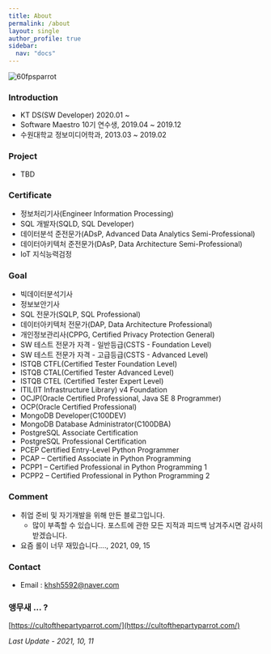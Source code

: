 ```yaml
---
title: About
permalink: /about
layout: single
author_profile: true
sidebar:
  nav: "docs"
---
```


![60fpsparrot](https://user-images.githubusercontent.com/44635266/75249174-0d5f5680-5819-11ea-896a-de4e0c4dc13b.gif)

### Introduction

* KT DS(SW Developer) 2020.01 ~
* Software Maestro 10기 연수생, 2019.04 ~ 2019.12
* 수원대학교 정보미디어학과, 2013.03 ~ 2019.02

### Project

* TBD

### Certificate

* 정보처리기사(Engineer Information Processing)
* SQL 개발자(SQLD, SQL Developer)
* 데이터분석 준전문가(ADsP, Advanced Data Analytics Semi-Professional)
* 데이터아키텍처 준전문가(DAsP, Data Architecture Semi-Professional)
* IoT 지식능력검정

### Goal 
    
* 빅데이터분석기사
* 정보보안기사
* SQL 전문가(SQLP, SQL Professional)
* 데이터아키텍처 전문가(DAP, Data Architecture Professional)
* 개인정보관리사(CPPG, Certified Privacy Protection General)
* SW 테스트 전문가 자격 - 일반등급(CSTS - Foundation Level)
* SW 테스트 전문가 자격 - 고급등급(CSTS - Advanced Level)
* ISTQB CTFL(Certified Tester Foundation Level)
* ISTQB CTAL(Certified Tester Advanced Level)
* ISTQB CTEL (Certified Tester Expert Level)
* ITIL(IT Infrastructure Library) v4 Foundation
* OCJP(Oracle Certified Professional, Java SE 8 Programmer)
* OCP(Oracle Certified Professional)
* MongoDB Developer(C100DEV)
* MongoDB Database Administrator(C100DBA)
* PostgreSQL Associate Certification
* PostgreSQL Professional Certification
* PCEP Certified Entry-Level Python Programmer
* PCAP – Certified Associate in Python Programming
* PCPP1 – Certified Professional in Python Programming 1
* PCPP2 – Certified Professional in Python Programming 2

### Comment

* 취업 준비 및 자기개발을 위해 만든 블로그입니다. 
    * 많이 부족할 수 있습니다. 포스트에 관한 모든 지적과 피드백 남겨주시면 감사히 받겠습니다.
* 요즘 롤이 너무 재밌습니다...., 2021, 09, 15

### Contact

* Email : khsh5592@naver.com

### 앵무새 ... ?

[https://cultofthepartyparrot.com/](https://cultofthepartyparrot.com/)

*Last Update - 2021, 10, 11*